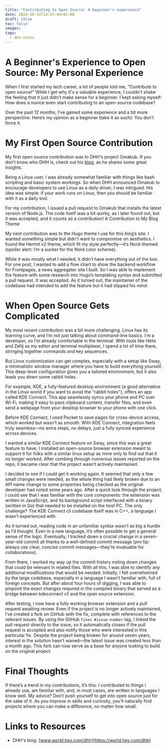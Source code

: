 ```yaml
---
title: "Contributing to Open Source: A beginner's experience"
date: 2024-10-31T14:57:04+01:00
draft: false
toc: false
images:
tags: 
  - dev-notes
---
```

# A Beginner's Experience to Open Source: My Personal Experience

When I first started my tech career, a lot of people told me, "Contribute to open source!" While I get why it's a valuable experience, I couldn't shake the feeling that it just didn't make sense for a beginner. I kept asking myself: How does a novice even start contributing to an open-source codebase? 

Over the past 12 months, I’ve gained some experience and a bit more perspective. Here’s my opinion as a beginner (take it as such): You don’t force it.
# My First Open Source Contribution

My first open source contribution was to DHH's project Omakub. If you don’t know who DHH is, check out his [blog](https://world.hey.com/dhh), as he shares some great insights.

Being a Linux user, I was already somewhat familiar with things like bash scripting and basic system workings. So when DHH announced Omakub to encourage developers to use Linux as a daily driver, I was intrigued. His idea was simple: if your work runs on Linux, then you should be familiar with it as a daily tool.

For my contribution, I issued a pull request to Omakub that installs the latest version of Node.js. The code itself was a bit quirky, as I later found out, but it was accepted, and it counts as a contribution!
A Contribution to My Blog Theme

My next contribution was to the Hugo theme I use for this blog’s site. I wanted something simple but didn't want to compromise on aesthetics. I found the Hermit v2 theme, which fit my style perfectly—it’s Nord-themed (spoiler alert: I’m a sucker for the Nord color scheme).

While it was mostly what I needed, it didn’t have everything out of the box. For one post, I wanted to add a flow chart to show the backend workflow for Frontpages, a news aggregator site I built. So I was able to implement the feature with some research into Hugo’s templating syntax and submitted a pull request. It was accepted. As it turned out, the maintainer of the codebase had intended to add the feature but it had slipped his mind.

# When Open Source Gets Complicated

My most recent contribution was a bit more challenging. Linux has its learning curve, and I’m not just talking about command-line basics. I’m a developer, so I’m already comfortable in the terminal. With tools like Helix and Zellij as my editor and terminal multiplexer, I spend a lot of time there, stringing together commands and key sequences.

But Linux customization can get complex, especially with a setup like Sway, a minimalistic window manager where you have to build everything yourself. This deep-level configuration gives you a tailored environment, but it also leads you down some rabbit holes.

For example, KDE, a fully-featured desktop environment (a good alternative in the Linux world if you want to avoid the "rabbit holes"), offers an app called KDE Connect. This app seamlessly syncs your phone and PC over Wi-Fi, making it easy to pass clipboard content, transfer files, and even send a webpage from your desktop browser to your phone with one click.

Before KDE Connect, I used Pocket to save pages for cross-device access, which worked but wasn’t as smooth. With KDE Connect, integration feels truly seamless—no extra steps, no delays, just a fully synced experience across devices.

I wanted a similar KDE Connect feature on Sway, since this was a great feature to have, I installed an open-source browser extension meant to support it for folks with a similar linux setup as mine only to find out that it no longer worked. After combing through numerous issues reported on the repo, it became clear that the project wasn’t actively maintained.

I decided to see if I could get it working again. It seemed that only a few small changes were needed, as the whole thing had likely broken due to an API name change to some properties being checked as the original developer had noted some years ago. After a quick look through the project, I could see that I was familiar with the core components: the extension was written in JavaScript, and its background script interfaced with a binary (written in Go) that needed to be installed on the host PC. The only challenge? The KDE Connect cli codebase itself was in C++, a language I wasn’t experienced with.

As it turned out, reading code in an unfamiliar syntax wasn’t as big a hurdle as I’d thought. Even in a new language, it’s often possible to get a general sense of the logic. Eventually, I tracked down a crucial change in a seven-year-old commit all thanks to a well-defined commit message (pro tip: always use clear, concise commit messages—they’re invaluable for collaborations).


From there, I worked my way up the commit history noting down changes  that could be relevant in related files.  With all this, I was able to identify any additional modifications that would be needed. Initially, I felt overwhelmed by the large codebase, especially in a language I wasn’t familiar with, full of foreign concepts. But after about four hours of digging, I was able to pinpoint the exact changes required in the compiled binary that served as a bridge between kdeconnect cli and the open source extension.

After testing, I now have a fully working browser extension and a pull request awaiting review. Even if the project is no longer actively maintained, I’ve created a fork on GitHub with the fix, complete with references to the relevant issues. By using the GitHub `fixes #issue-number` tag, I linked the pull request directly to the issue, so it automatically closes if the pull request is accepted and also notify those who were interested in this particular fix. Despite the project being broken for around seven years, interest in the solution hasn’t waned—the latest issue was created less than a month ago. This fork can now serve as a base for anyone looking to build on the original project.

# Final Thoughts

If there’s a trend in my contributions, it’s this: I contributed to things I already use, am familiar with, and, in most cases, are written in languages I know well. My advice? Don’t push yourself to get into open source just for the sake of it. As you improve in skills and curiosity, you’ll naturally find projects where you can make a difference, no matter how small.

# Links to Resources
 - DHH's blog: [www.world.hey.com/dhh](https://world.hey.com/dhh)
